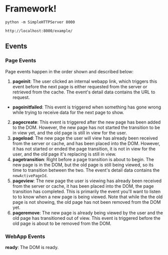 Framework!
===============

    python -m SimpleHTTPServer 8000

    http://localhost:8000/example/
   
    
## Events

### Page Events

Page events happen in the order shown and described below:

 1. __pageinit__: The user clicked an internal webapp link, which triggers this event before the next page is either requested from the server or retrieved from the cache. The event's detail data contains the URL to request.
   -  __pageinitfailed__: This event is triggered when something has gone wrong while trying to receive data for the next page to show. 
 2. __pagecreate__: This event is triggered after the new page has been added to the DOM. However, the new page has not started the transition to be in view yet, and the old page is still in view for the user. 
 3. __pageload__: The new page the user will view has already been received from the server or cache, and has been placed into the DOM. However, it has not started or ended the page transition, it is not in view for the user, and the old page it's replacing is still in view.
 4. __pagetransition__: Right before a page transition is about to begin. The new page is in the DOM, but the old page is still being viewed, so its time to transition between the two. The event's detail data contains the `newActivePageId`.
 5. __pageview__: The new page the user is viewing has already been received from the server or cache, it has been placed into the DOM, the page transition has completed. This is primarily the event you'll want to listen to to know when a new page is being viewed. Note that while the the old page is not showing, the old page has not been removed from the DOM yet.
 6. __pageremove__: The new page is already being viewed by the user and the old page has transitioned out of view. This event is triggered before the old page is about to be removed from the DOM.


### WebApp Events

__ready__: The DOM is ready.

